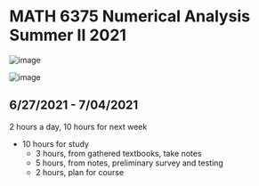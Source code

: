 # MATH 6375 Numerical Analysis Summer II 2021

![image](https://user-images.githubusercontent.com/6586811/121906185-7ad61580-ccf0-11eb-97dc-961e0a503d0a.png)

![image](https://user-images.githubusercontent.com/6586811/121906227-86c1d780-ccf0-11eb-9dc7-6ad320245bb8.png)

## 6/27/2021 - 7/04/2021

2 hours a day, 10 hours for next week
- 10 hours for study
  - 3 hours, from gathered textbooks, take notes
  - 5 hours, from notes, preliminary survey and testing
  - 2 hours, plan for course
